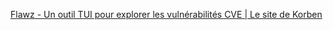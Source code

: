 



[Flawz - Un outil TUI pour explorer les vulnérabilités CVE | Le site de Korben](https://korben.info/flawz-outil-tui-explorer-vulnerabilites-cve-rust.html)